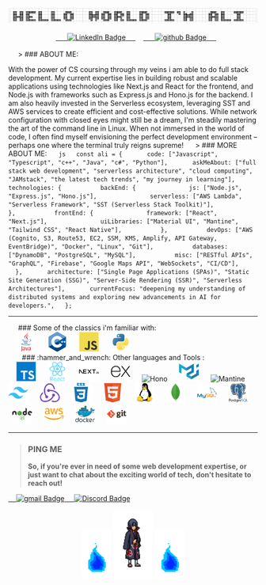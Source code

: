 <div id="header" align="center">
    <img src="https://github.com/AbyerAli/myContent/blob/main/helloWorldAli.png" alt="Names ALI"/>
    <div id="badges">
    <a href="https://www.linkedin.com/in/ali-abyer-nasir-05410a202/">
      <img src="https://img.shields.io/badge/LinkedIn-blue?style=for-the-badge&logo=linkedin&logoColor=white" alt="LinkedIn Badge"/>
    </a>
    <a href="https://github.com/AbyerAli">
      <img src="https://img.shields.io/badge/Github-black?style=for-the-badge&logo=github&logoColor=white" alt="github Badge"/>
    </a>
  </div>
  <img src="https://komarev.com/ghpvc/?username=AbyerAli&style=flat-square&color=blue" alt=""/>
  </div>
  
  > ### ABOUT ME:

With the power of CS coursing through my veins i am able to do full stack development. My current expertise lies in building robust and scalable applications using technologies like Next.js and React for the frontend, and Node.js with frameworks such as Express.js and Hono.js for the backend. I am also heavily invested in the Serverless ecosystem, leveraging SST and AWS services to create efficient and cost-effective solutions. While network configuration with closed eyes might still be a dream, I'm steadily mastering the art of the command line in Linux. When not immersed in the world of code, I often find myself envisioning the perfect development environment – perhaps one where the terminal truly reigns supreme!
  
  > ### MORE ABOUT ME:
  
  ```js
  const ali = {
      code: ["Javascript", "Typescript", "c++", "Java", "c#", "Python"],
      askMeAbout: ["full stack web development", "serverless architecture", "cloud computing", "JAMstack", "the latest tech trends", "my journey in learning"],
      technologies: {
          backEnd: {
              js: ["Node.js", "Express.js", "Hono.js"],
              serverless: ["AWS Lambda", "Serverless Framework", "SST (Serverless Stack Toolkit)"],
          },
          frontEnd: {
              framework: ["React", "Next.js"],
              uiLibraries: ["Material UI", "Mantine", "Tailwind CSS", "React Native"],
          },
          devOps: ["AWS (Cognito, S3, Route53, EC2, SSM, KMS, Amplify, API Gateway, EventBridge)", "Docker", "Linux", "Git"],
          databases: ["DynamoDB", "PostgreSQL", "MySQL"],
          misc: ["RESTful APIs", "GraphQL", "Firebase", "Google Maps API", "WebSockets", "CI/CD"],
      },
      architecture: ["Single Page Applications (SPAs)", "Static Site Generation (SSG)", "Server-Side Rendering (SSR)", "Serverless Architectures"],
      currentFocus: "deepening my understanding of distributed systems and exploring new advancements in AI for developers.",
  };
  ```
<hr />
  
  ### Some of the classics i'm familiar with:
  <div align="left">
    <img src="https://github.com/devicons/devicon/blob/master/icons/java/java-original-wordmark.svg" title="Java" alt="Java" width="40" height="40"/>&nbsp;
    <img src="https://github.com/devicons/devicon/blob/master/icons/cplusplus/cplusplus-original.svg" title="c++" alt="c++" width="40" height="40"/>&nbsp;
    <img src="https://github.com/devicons/devicon/blob/master/icons/javascript/javascript-original.svg" title="JavaScript" alt="JavaScript" width="40" height="40"/>&nbsp;
    <img src="https://github.com/devicons/devicon/blob/master/icons/python/python-original.svg" title="python" alt="python" width="40" height="40"/>&nbsp;
  </div> 
  
  ### :hammer_and_wrench: Other languages and Tools :
  
<div align="left">
    <img src="https://github.com/devicons/devicon/blob/master/icons/typescript/typescript-original.svg" title="TypeScript" alt="TypeScript" width="40" height="40"/>&nbsp;
    <img src="https://github.com/devicons/devicon/blob/master/icons/react/react-original-wordmark.svg" title="React" alt="React" width="40" height="40"/>&nbsp;
    <img src="https://github.com/devicons/devicon/blob/master/icons/nextjs/nextjs-original-wordmark.svg" title="Next.js" alt="Next.js" width="40" height="40"/>&nbsp;
    <img src="https://github.com/devicons/devicon/blob/master/icons/express/express-original.svg" title="expressjs" alt="expressjs" width="40" height="40"/>&nbsp;
    <img src="https://raw.githubusercontent.com/honojs/hono/main/docs/public/logo.svg" title="Hono" alt="Hono" width="40" height="40"/>&nbsp;
    <img src="https://github.com/devicons/devicon/blob/master/icons/materialui/materialui-original.svg" title="Material UI" alt="Material UI" width="40" height="40"/>&nbsp;
    <img src="https://design.mantine.dev/logo.svg" title="Mantine" alt="Mantine" width="40" height="40"/>&nbsp;
    <img src="https://github.com/devicons/devicon/blob/master/icons/tailwindcss/tailwindcss-plain.svg" title="Tailwind CSS" alt="Tailwind CSS" width="40" height="40"/>&nbsp;
    <img src="https://github.com/devicons/devicon/blob/master/icons/redux/redux-original.svg" title="Redux" alt="Redux " width="40" height="40"/>&nbsp;
    <img src="https://github.com/devicons/devicon/blob/master/icons/css3/css3-plain-wordmark.svg"  title="CSS3" alt="CSS" width="40" height="40"/>&nbsp;
    <img src="https://github.com/devicons/devicon/blob/master/icons/html5/html5-original.svg" title="HTML5" alt="HTML" width="40" height="40"/>&nbsp;
    <img src="https://github.com/devicons/devicon/blob/master/icons/linux/linux-original.svg" title="linux" alt="linux" width="40" height="40"/>&nbsp;
    <img src="https://github.com/devicons/devicon/blob/master/icons/mongodb/mongodb-original.svg" title="mongodb"  alt="mongodb" width="40" height="40"/>&nbsp;
    <img src="https://github.com/devicons/devicon/blob/master/icons/mysql/mysql-original-wordmark.svg" title="MySQL"  alt="MySQL" width="40" height="40"/>&nbsp;
    <img src="https://github.com/devicons/devicon/blob/master/icons/postgresql/postgresql-original-wordmark.svg" title="PostgreSQL" alt="PostgreSQL" width="40" height="40"/>&nbsp;
    <img src="https://github.com/devicons/devicon/blob/master/icons/nodejs/nodejs-original-wordmark.svg" title="NodeJS" alt="NodeJS" width="40" height="40"/>&nbsp;
    <img src="https://github.com/devicons/devicon/blob/master/icons/amazonwebservices/amazonwebservices-plain-wordmark.svg" title="AWS" alt="AWS" width="40" height="40"/>&nbsp;
    <img src="https://github.com/devicons/devicon/blob/master/icons/docker/docker-original-wordmark.svg" title="Docker" alt="Docker" width="40" height="40"/>&nbsp;
    <img src="https://github.com/devicons/devicon/blob/master/icons/git/git-original-wordmark.svg" title="Git" **alt="Git" width="40" height="40"/>
</div>

<hr />

> ### PING ME 
> **So, if you're ever in need of some web development expertise, or just want to chat about the exciting world of tech, don't hesitate to reach out!**

<a href="https://mail.google.com/mail/?view=cm&fs=1&to=aliabyernasir2@gmail.com">
    <img src="https://img.shields.io/badge/Gmail-aliabyernasir2%40gmail.com-lightgrey" height="30px" alt="gmail Badge"/>
</a>
<a href="https://discord.com/users/Mephistopheles#5545">
    <img src="https://img.shields.io/badge/Discord-Mephistopheles%235545-lightgrey" height="30px" alt="Discord Badge"/>
</a>
<p align="center">
  <img alt="Dark" src="https://github.com/AbyerAli/myContent/blob/main/fireBlue.gif" width="60px" height="100px">
  <img alt="Light" src="https://github.com/AbyerAli/myContent/blob/main/5Mys.gif" width="80px" height="140px">
  <img alt="Dark" src="https://github.com/AbyerAli/myContent/blob/main/fireBlue.gif" width="60px" height="100px">
</p>
